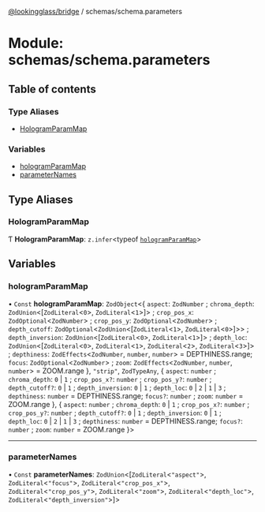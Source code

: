 [@lookingglass/bridge](../README.md) / schemas/schema.parameters

# Module: schemas/schema.parameters

## Table of contents

### Type Aliases

- [HologramParamMap](schemas_schema_parameters.md#hologramparammap)

### Variables

- [hologramParamMap](schemas_schema_parameters.md#hologramparammap-1)
- [parameterNames](schemas_schema_parameters.md#parameternames)

## Type Aliases

### HologramParamMap

Ƭ **HologramParamMap**: `z.infer`<typeof [`hologramParamMap`](schemas_schema_parameters.md#hologramparammap-1)\>

## Variables

### hologramParamMap

• `Const` **hologramParamMap**: `ZodObject`<{ `aspect`: `ZodNumber` ; `chroma_depth`: `ZodUnion`<[`ZodLiteral`<``0``\>, `ZodLiteral`<``1``\>]\> ; `crop_pos_x`: `ZodOptional`<`ZodNumber`\> ; `crop_pos_y`: `ZodOptional`<`ZodNumber`\> ; `depth_cutoff`: `ZodOptional`<`ZodUnion`<[`ZodLiteral`<``1``\>, `ZodLiteral`<``0``\>]\>\> ; `depth_inversion`: `ZodUnion`<[`ZodLiteral`<``0``\>, `ZodLiteral`<``1``\>]\> ; `depth_loc`: `ZodUnion`<[`ZodLiteral`<``0``\>, `ZodLiteral`<``1``\>, `ZodLiteral`<``2``\>, `ZodLiteral`<``3``\>]\> ; `depthiness`: `ZodEffects`<`ZodNumber`, `number`, `number`\> = DEPTHINESS.range; `focus`: `ZodOptional`<`ZodNumber`\> ; `zoom`: `ZodEffects`<`ZodNumber`, `number`, `number`\> = ZOOM.range }, ``"strip"``, `ZodTypeAny`, { `aspect`: `number` ; `chroma_depth`: ``0`` \| ``1`` ; `crop_pos_x?`: `number` ; `crop_pos_y?`: `number` ; `depth_cutoff?`: ``0`` \| ``1`` ; `depth_inversion`: ``0`` \| ``1`` ; `depth_loc`: ``0`` \| ``2`` \| ``1`` \| ``3`` ; `depthiness`: `number` = DEPTHINESS.range; `focus?`: `number` ; `zoom`: `number` = ZOOM.range }, { `aspect`: `number` ; `chroma_depth`: ``0`` \| ``1`` ; `crop_pos_x?`: `number` ; `crop_pos_y?`: `number` ; `depth_cutoff?`: ``0`` \| ``1`` ; `depth_inversion`: ``0`` \| ``1`` ; `depth_loc`: ``0`` \| ``2`` \| ``1`` \| ``3`` ; `depthiness`: `number` = DEPTHINESS.range; `focus?`: `number` ; `zoom`: `number` = ZOOM.range }\>

___

### parameterNames

• `Const` **parameterNames**: `ZodUnion`<[`ZodLiteral`<``"aspect"``\>, `ZodLiteral`<``"focus"``\>, `ZodLiteral`<``"crop_pos_x"``\>, `ZodLiteral`<``"crop_pos_y"``\>, `ZodLiteral`<``"zoom"``\>, `ZodLiteral`<``"depth_loc"``\>, `ZodLiteral`<``"depth_inversion"``\>]\>
